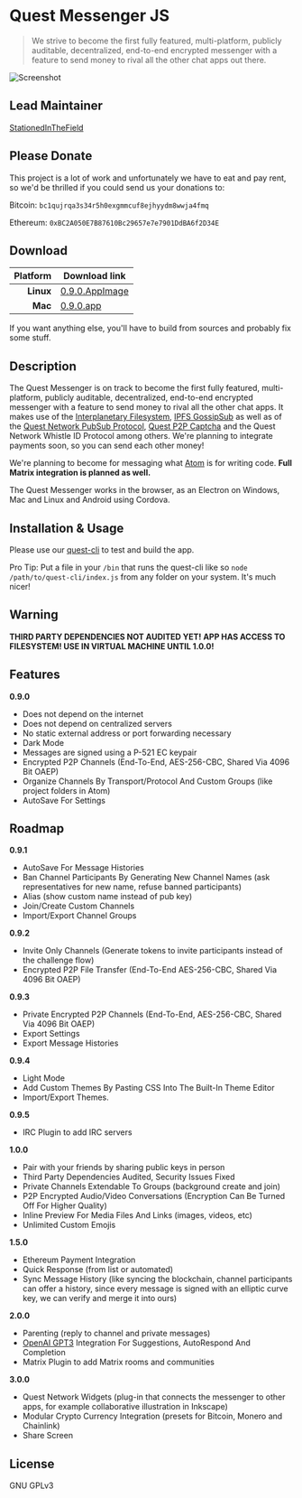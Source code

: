 # Quest Messenger JS
> We strive to become the first fully featured, multi-platform, publicly auditable, decentralized, end-to-end encrypted messenger with a feature to send money to rival all the other chat apps out there.

![Screenshot](https://github.com/QuestNetwork/quest-messenger-js/blob/master/doc/images/messages-locked-sidebars.png?raw=true)

## Lead Maintainer

[StationedInTheField](https://github.com/StationedInTheField)

## Please Donate
This project is a lot of work and unfortunately we have to eat and pay rent, so we'd be thrilled if you could send us your donations to:

Bitcoin:
`bc1qujrqa3s34r5h0exgmmcuf8ejhyydm8wwja4fmq`

Ethereum:
`0xBC2A050E7B87610Bc29657e7e7901DdBA6f2D34E`

## Download

| Platform | Download link                | 
|---------:|------------------------------|
| **Linux**  | [0.9.0.AppImage](https://github.com/QuestNetwork/quest-messenger-js/releases/download/0.9.0/@questnetwork-quest-messenger-js-0.9.0-linux.zip) 
| **Mac**    | [0.9.0.app](https://github.com/QuestNetwork/quest-messenger-js/releases/download/0.9.0/@questnetwork-quest-messenger-js-0-9-0-mac.zip) 

If you want anything else, you'll have to build from sources and probably fix some stuff.

## Description

The Quest Messenger is on track to become the first fully featured, multi-platform, publicly auditable, decentralized, end-to-end encrypted messenger with a feature to send money to rival all the other chat apps. It makes use of the [Interplanetary Filesystem](https://ipfs.io), [IPFS GossipSub](https://blog.ipfs.io/2020-05-20-gossipsub-v1.1/) as well as of the [Quest Network PubSub Protocol](https://github.com/QuestNetwork/quest-pubsub-js), [Quest P2P Captcha](https://github.com/QuestNetwork/quest-captcha-js) and the Quest Network Whistle ID Protocol among others. We're planning to integrate payments soon, so you can send each other money!

We're planning to become for messaging what [Atom](https://atom.io) is for writing code. **Full Matrix integration is planned as well.**

The Quest Messenger works in the browser, as an Electron on Windows, Mac and Linux and Android using Cordova.

## Installation & Usage

Please use our [quest-cli](https://github.com/QuestNetwork/quest-cli) to test and build the app.

Pro Tip: Put a file in your `/bin` that runs the quest-cli like so `node /path/to/quest-cli/index.js` from any folder on your system. It's much nicer!

## Warning
**THIRD PARTY DEPENDENCIES NOT AUDITED YET! APP HAS ACCESS TO FILESYSTEM! USE IN VIRTUAL MACHINE UNTIL 1.0.0!**

## Features

**0.9.0**
- Does not depend on the internet
- Does not depend on centralized servers
- No static external address or port forwarding necessary
- Dark Mode
- Messages are signed using a P-521 EC keypair
- Encrypted P2P Channels (End-To-End, AES-256-CBC, Shared Via 4096 Bit OAEP)
- Organize Channels By Transport/Protocol And Custom Groups (like project folders in Atom)
- AutoSave For Settings

## Roadmap

**0.9.1**
- AutoSave For Message Histories
- Ban Channel Participants By Generating New Channel Names (ask representatives for new name, refuse banned participants)
- Alias (show custom name instead of pub key)
- Join/Create Custom Channels
- Import/Export Channel Groups

**0.9.2**
- Invite Only Channels (Generate tokens to invite participants instead of the challenge flow)
- Encrypted P2P File Transfer (End-To-End AES-256-CBC, Shared Via 4096 Bit OAEP)

**0.9.3**
- Private Encrypted P2P Channels (End-To-End, AES-256-CBC, Shared Via 4096 Bit OAEP)
- Export Settings
- Export Message Histories

**0.9.4**
- Light Mode
- Add Custom Themes By Pasting CSS Into The Built-In Theme Editor
- Import/Export Themes.

**0.9.5**
- IRC Plugin to add IRC servers

**1.0.0**
- Pair with your friends by sharing public keys in person
- Third Party Dependencies Audited, Security Issues Fixed
- Private Channels Extendable To Groups (background create and join)
- P2P Encrypted Audio/Video Conversations (Encryption Can Be Turned Off For Higher Quality)
- Inline Preview For Media Files And Links (images, videos, etc)
- Unlimited Custom Emojis

**1.5.0**
- Ethereum Payment Integration
- Quick Response (from list or automated)
- Sync Message History (like syncing the blockchain, channel participants can offer a history, since every message is signed with an elliptic curve key, we can verify and merge it into ours)

**2.0.0**
- Parenting (reply to channel and private messages)
- [OpenAI GPT3](https://en.wikipedia.org/wiki/GPT-3) Integration For Suggestions, AutoRespond And Completion
- Matrix Plugin to add Matrix rooms and communities

**3.0.0**
- Quest Network Widgets (plug-in that connects the messenger to other apps, for example collaborative illustration in Inkscape)
- Modular Crypto Currency Integration (presets for Bitcoin, Monero and Chainlink)
- Share Screen

## License

GNU GPLv3
